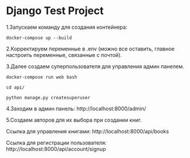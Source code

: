 # Django Test Project

1.Запускаем команду для создания контейнера:

    docker-compose up --build

2.Корректируем переменные в .env (можно все оставить, главное настроить переменные, связанные с почтой).

3.Далее создаем суперпользователя для управления админ панелем.

    docker-compose run web bash
  
    cd api/
  
    python manage.py createsuperuser

4.Заходим в админ панель: http://localhost:8000/admin/

5.Создаем авторов для их выбора при создании книг.

Ссылка для управления книгами: http://localhost:8000/api/books

Ссылка для регистрации пользователя: http://localhost:8000/api/account/signup
